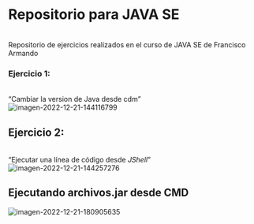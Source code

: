 <h1>Repositorio para JAVA SE</h1> <br>
Repositorio de ejercicios realizados en el curso de JAVA SE de Francisco Armando

<p><h3>Ejercicio 1:</h2> <br>
  <q>Cambiar la version de Java desde cdm</q><br>
  <img src="https://i.ibb.co/ZBwrfjf/imagen-2022-12-21-144116799.png" alt="imagen-2022-12-21-144116799" border="0">
</p>

<p>
  <h2>Ejercicio 2:</h2><br>
  <q>Ejecutar una línea de código desde <i>JShell</i></q>
  <img src="https://i.ibb.co/zQWZTm4/imagen-2022-12-21-144257276.png" alt="imagen-2022-12-21-144257276" border="0">
</p>

<p>
  <h2>Ejecutando archivos.jar desde CMD</h2>
  <img src="https://i.ibb.co/SJrBMB4/imagen-2022-12-21-180905635.png" alt="imagen-2022-12-21-180905635" border="0">
</p>
